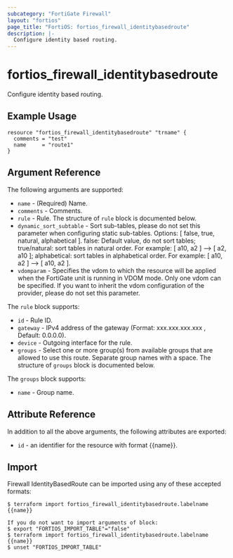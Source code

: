 ```yaml
---
subcategory: "FortiGate Firewall"
layout: "fortios"
page_title: "FortiOS: fortios_firewall_identitybasedroute"
description: |-
  Configure identity based routing.
---
```


# fortios_firewall_identitybasedroute
Configure identity based routing.

## Example Usage

```hcl
resource "fortios_firewall_identitybasedroute" "trname" {
  comments = "test"
  name     = "route1"
}
```

## Argument Reference

The following arguments are supported:

* `name` - (Required) Name.
* `comments` - Comments.
* `rule` - Rule. The structure of `rule` block is documented below.
* `dynamic_sort_subtable` - Sort sub-tables, please do not set this parameter when configuring static sub-tables. Options: [ false, true, natural, alphabetical ]. false: Default value, do not sort tables; true/natural: sort tables in natural order. For example: [ a10, a2 ] --> [ a2, a10 ]; alphabetical: sort tables in alphabetical order. For example: [ a10, a2 ] --> [ a10, a2 ].
* `vdomparam` - Specifies the vdom to which the resource will be applied when the FortiGate unit is running in VDOM mode. Only one vdom can be specified. If you want to inherit the vdom configuration of the provider, please do not set this parameter.

The `rule` block supports:

* `id` - Rule ID.
* `gateway` - IPv4 address of the gateway (Format: xxx.xxx.xxx.xxx , Default: 0.0.0.0).
* `device` - Outgoing interface for the rule.
* `groups` - Select one or more group(s) from available groups that are allowed to use this route. Separate group names with a space. The structure of `groups` block is documented below.

The `groups` block supports:

* `name` - Group name.


## Attribute Reference

In addition to all the above arguments, the following attributes are exported:
* `id` - an identifier for the resource with format {{name}}.

## Import

Firewall IdentityBasedRoute can be imported using any of these accepted formats:
```
$ terraform import fortios_firewall_identitybasedroute.labelname {{name}}

If you do not want to import arguments of block:
$ export "FORTIOS_IMPORT_TABLE"="false"
$ terraform import fortios_firewall_identitybasedroute.labelname {{name}}
$ unset "FORTIOS_IMPORT_TABLE"
```
